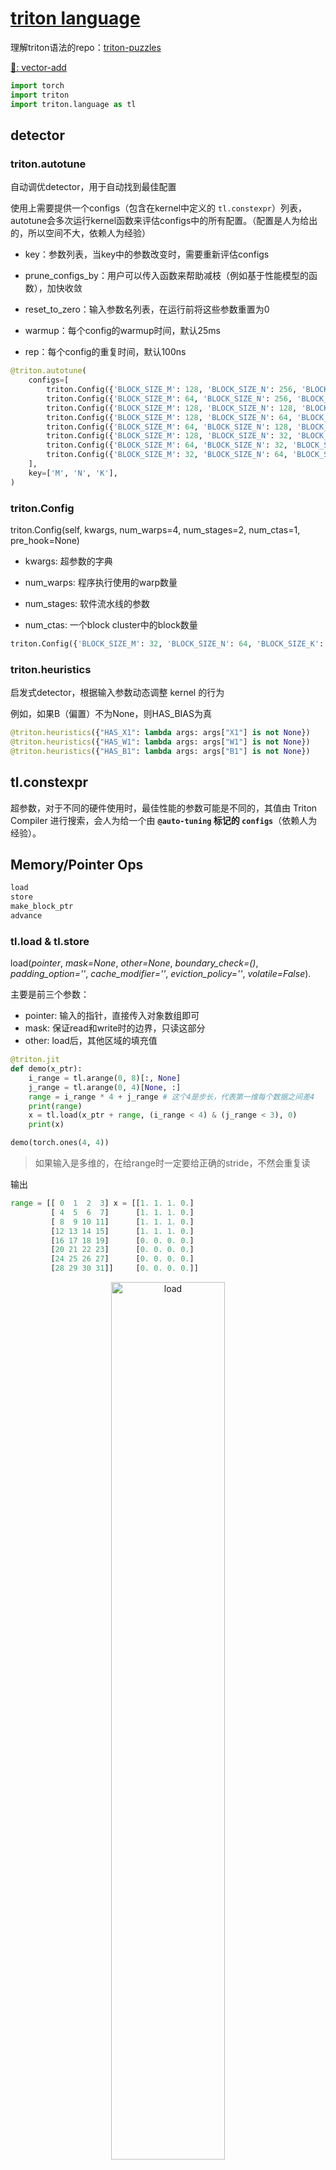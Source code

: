 # [triton language](https://triton-lang.org/main/python-api/triton.language.html)

理解triton语法的repo：[triton-puzzles](https://github.com/srush/Triton-Puzzles)

[🌰: vector-add](./Triton_base.md##elements)

```python
import torch
import triton
import triton.language as tl
```

## detector

### triton.autotune

自动调优detector，用于自动找到最佳配置

使用上需要提供一个configs（包含在kernel中定义的 `tl.constexpr`）列表，autotune会多次运行kernel函数来评估configs中的所有配置。（配置是人为给出的，所以空间不大，依赖人为经验）

- key：参数列表，当key中的参数改变时，需要重新评估configs

- prune_configs_by：用户可以传入函数来帮助减枝（例如基于性能模型的函数），加快收敛

- reset_to_zero：输入参数名列表，在运行前将这些参数重置为0

- warmup：每个config的warmup时间，默认25ms

- rep：每个config的重复时间，默认100ns


```python
@triton.autotune(
    configs=[
        triton.Config({'BLOCK_SIZE_M': 128, 'BLOCK_SIZE_N': 256, 'BLOCK_SIZE_K': 64, 'GROUP_SIZE_M': 8}, num_stages=3, num_warps=8),
        triton.Config({'BLOCK_SIZE_M': 64, 'BLOCK_SIZE_N': 256, 'BLOCK_SIZE_K': 32, 'GROUP_SIZE_M': 8}, num_stages=4, num_warps=4),
        triton.Config({'BLOCK_SIZE_M': 128, 'BLOCK_SIZE_N': 128, 'BLOCK_SIZE_K': 32, 'GROUP_SIZE_M': 8}, num_stages=4, num_warps=4),
        triton.Config({'BLOCK_SIZE_M': 128, 'BLOCK_SIZE_N': 64, 'BLOCK_SIZE_K': 32, 'GROUP_SIZE_M': 8}, num_stages=4, num_warps=4),
        triton.Config({'BLOCK_SIZE_M': 64, 'BLOCK_SIZE_N': 128, 'BLOCK_SIZE_K': 32, 'GROUP_SIZE_M': 8}, num_stages=4, num_warps=4),
        triton.Config({'BLOCK_SIZE_M': 128, 'BLOCK_SIZE_N': 32, 'BLOCK_SIZE_K': 32, 'GROUP_SIZE_M': 8}, num_stages=4, num_warps=4),
        triton.Config({'BLOCK_SIZE_M': 64, 'BLOCK_SIZE_N': 32, 'BLOCK_SIZE_K': 32, 'GROUP_SIZE_M': 8}, num_stages=5, num_warps=2),
        triton.Config({'BLOCK_SIZE_M': 32, 'BLOCK_SIZE_N': 64, 'BLOCK_SIZE_K': 32, 'GROUP_SIZE_M': 8}, num_stages=5, num_warps=2),
    ],
    key=['M', 'N', 'K'],
)
```

### triton.Config

triton.Config(self, kwargs, num_warps=4, num_stages=2, num_ctas=1, pre_hook=None)

- kwargs: 超参数的字典

- num_warps: 程序执行使用的warp数量

- num_stages: 软件流水线的参数

- num_ctas: 一个block cluster中的block数量

```python
triton.Config({'BLOCK_SIZE_M': 32, 'BLOCK_SIZE_N': 64, 'BLOCK_SIZE_K': 32, 'GROUP_SIZE_M': 8}, num_stages=5, num_warps=2)
```

### triton.heuristics

启发式detector，根据输入参数动态调整 kernel 的行为

例如，如果B（偏置）不为None，则HAS_BIAS为真

```python
@triton.heuristics({"HAS_X1": lambda args: args["X1"] is not None})
@triton.heuristics({"HAS_W1": lambda args: args["W1"] is not None})
@triton.heuristics({"HAS_B1": lambda args: args["B1"] is not None})
```

## tl.constexpr

超参数，对于不同的硬件使用时，最佳性能的参数可能是不同的，其值由 Triton Compiler 进行搜索，会人为给一个由 **`@auto-tuning` 标记的 `configs`**（依赖人为经验）。

## Memory/Pointer Ops

```bash
load
store
make_block_ptr
advance
```


### tl.load & tl.store

load(*pointer*, *mask=None*, *other=None*, *boundary_check=()*, *padding_option=''*, *cache_modifier=''*, *eviction_policy=''*, *volatile=False*).

主要是前三个参数：

- pointer: 输入的指针，直接传入对象数组即可
- mask: 保证read和write时的边界，只读这部分
- other: load后，其他区域的填充值

```python
@triton.jit
def demo(x_ptr):
    i_range = tl.arange(0, 8)[:, None]
    j_range = tl.arange(0, 4)[None, :]
    range = i_range * 4 + j_range # 这个4是步长，代表第一维每个数据之间差4
    print(range)
    x = tl.load(x_ptr + range, (i_range < 4) & (j_range < 3), 0)
    print(x)

demo(torch.ones(4, 4))
```

> 如果输入是多维的，在给range时一定要给正确的stride，不然会重复读

输出

```python
range = [[ 0  1  2  3] x = [[1. 1. 1. 0.]
         [ 4  5  6  7]      [1. 1. 1. 0.]
         [ 8  9 10 11]      [1. 1. 1. 0.]
         [12 13 14 15]      [1. 1. 1. 0.]
         [16 17 18 19]      [0. 0. 0. 0.]
         [20 21 22 23]      [0. 0. 0. 0.]
         [24 25 26 27]      [0. 0. 0. 0.]
         [28 29 30 31]]     [0. 0. 0. 0.]]
```

<div style="text-align: center;"><img src="./img_Triton_language/load.png" alt="load" style="width: 60%;"></div>


store(*pointer*, *value*, *mask=None*, *boundary_check=()*, *cache_modifier=''*, *eviction_policy=''*)

主要是前三个参数：

- pointer: 输入的指针，直接传入对象数组即可
- value: 写入的值
- mask:  保证read和write时的边界，只有这部分会被写，其他保持原值

```python
@triton.jit
def demo(z_ptr):
    range = tl.arange(0, 8)
    z = tl.store(z_ptr + range, 10, range < 5)
    print(z)

demo(z)
```

输出，只有mask内的range被写了value

```python
tensor([[10., 10., 10.],
        [10., 10.,  1.],
        [ 1.,  1.,  1.],
        [ 1.,  1.,  1.]])
```

<div style="text-align: center;"><img src="./img_Triton_language/store.png" alt="store" style="width: 70%;"></div>


**不同pid的load是并行的**

```python
@triton.jit
def demo(x_ptr):
    pid = tl.program_id(0)
    range = tl.arange(0, 8) + pid * 8 # pid = 0, 1, 2
    x = tl.load(x_ptr + range, range < 20)
    print("Print for each", pid, x)

demo(torch.ones(2, 4, 4))
```

下图是pid=0 / 1/ 2 时所load的数据

<div style="display: flex;">
  <img src="./img_Triton_language/loadpid0.png" style="flex: 1;width: 30%;">
  <img src="./img_Triton_language/loadpid1.png" style="flex: 1;width: 30%;">
  <img src="./img_Triton_language/loadpid2.png" style="flex: 1;width: 30%;">
</div>

**cache_modifier**

load 和 store 都有cache option，可以用来控制cache的行为

例如 `a = tl.load(a_ptrs, cache_modifier=".cg")` 表示使用 LLC 进行访存。

> LLC(Last Level Cache)是芯片中的最后一级缓存，一般也称为 L2_Cache，整个芯片共享，可以获得更大的访存带宽和更低的访存延迟。一般对小规模kernel效果显著。

```python
def _str_to_load_cache_modifier(cache_modifier):
    cache = ir.CACHE_MODIFIER.NONE  # default
    if cache_modifier:
        if cache_modifier == ".ca":
            cache = ir.CACHE_MODIFIER.CA
        elif cache_modifier == ".cg":
            cache = ir.CACHE_MODIFIER.CG
        else:
            raise ValueError(f"Cache modifier {cache_modifier} not supported")
    return cache


def _str_to_store_cache_modifier(cache_modifier):
    cache = ir.CACHE_MODIFIER.NONE  # default
    if cache_modifier:
        if cache_modifier == ".wb":
            cache = ir.CACHE_MODIFIER.WB
        elif cache_modifier == ".cg":
            cache = ir.CACHE_MODIFIER.CG
        elif cache_modifier == ".cs":
            cache = ir.CACHE_MODIFIER.CS
        elif cache_modifier == ".wt":
            cache = ir.CACHE_MODIFIER.WT
        else:
            raise ValueError(f"Cache modifier {cache_modifier} not supported")
    return cache
```


## Programming Model

```bash
    tensor
    program_id
    num_programs
```

### program_id

Input: axis

axis (int) – The axis of the 3D launch grid. Must be 0, 1 or 2.

返回当前程序在axis上的id

### num_programs

Input: axis

返回axis上当前有多少程序实例

## Creation Ops

```bash
    arange
    cat
    full
    zeros
    zeros_like
```

## Shape Manipulation Ops

```bash
    broadcast
    broadcast_to
    expand_dims
    interleave
    join
    permute
    ravel
    reshape
    split
    trans
    view
```

## Linear Algebra Ops

```bash
    dot
```

## Indexing Ops

```bash
    flip
    where
    swizzle2d
```

## Math Ops

```bash
    abs
    cdiv
    clamp
    cos
    div_rn
    erf
    exp
    exp2
    fma
    fdiv
    floor
    log
    log2
    maximum
    minimum
    sigmoid
    sin
    softmax
    sqrt
    sqrt_rn
    umulhi
```

## Reduction Ops
```bash
    argmax
    argmin
    max
    min
    reduce
    sum
    xor_sum
```

## Scan/Sort Ops
```bash
    associative_scan
    cumprod
    cumsum
    histogram
    sort
```

## Atomic Ops
```bash
    atomic_add
    atomic_and
    atomic_cas
    atomic_max
    atomic_min
    atomic_or
    atomic_xchg
    atomic_xor
```

## Random Number Generation
```bash
    randint4x
    randint
    rand
    randn
```

## Iterators
```bash
    range
    static_range
```

## Inline Assembly
```bash
    inline_asm_elementwise
```

## Compiler Hint Ops

```bash
    debug_barrier
    max_constancy
    max_contiguous
    multiple_of
```

### debug_barrier

插入一个barrier来同步block中的所有thread

### tl.max_contiguous & tl.max_constany & tl.multiple_of

```python
  offs_am = (pid_m * BLOCK_SIZE_M + tl.arange(0, BLOCK_SIZE_M)) % M
  offs_bn = (pid_n * BLOCK_SIZE_N + tl.arange(0, BLOCK_SIZE_N)) % N
```

由于编译器无法感知数据的连续性，所以加载数据时会**离散地**处理数据。
如果编写kernel时提前已知数据连续，可以使用 `tl.max_contiguous & tl.multiple_of` 去标识加载数据的连续性，这样编译器就可连续地处理该段数据。

input 和 values 是等维度的

- max_contiguous(input, values)：对于每个维度i，标识input[i]中 每values[i]个相邻元素 是连续的

> 例如 values = [4], 则 input 可以是 [0, 1, 2, 3, 8, 9, 10, 11]

- max_constany(input, values)：对于每个维度i，标识input[i]中 每values[i]个相邻元素 是常数

> 例如 values = [4], 则 input 可以是 [0, 0, 0, 0, 1, 1, 1, 1]

- multiple_of(input, values)：对于每个维度i，标识input[i]中 所有元素都是 values[i] 的倍数

> 例如 values = [2], 则 input 可以是 [0, 2, 4, 6, 8]

```python
  offs_am = tl.max_contiguous(tl.multiple_of((pid_m * BLOCK_SIZE_M + tl.arange(0, BLOCK_SIZE_M)) % M, BLOCK_SIZE_M), BLOCK_SIZE_M)
  offs_am = tl.max_contiguous(tl.multiple_of((pid_m * BLOCK_SIZE_M + tl.arange(0, BLOCK_SIZE_M)) % M, BLOCK_SIZE_M), BLOCK_SIZE_M)
```


## Debug Ops
```bash
    static_print
    static_assert
    device_print
    device_assert
```